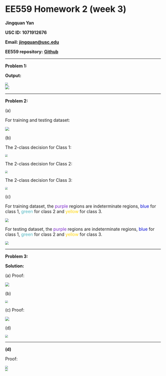 # EE559 Homework 2 (week 3)

**Jingquan Yan**

**USC ID: 1071912676**

**Email: jingquan@usc.edu**

**EE559 repository:** [**Github**](https://github.com/jyan97/EE-5-5-9)

---

**Problem 1:** 

**Output:**

<div align=left><img src="C:\git\559\HW2\pics\12.png" style="zoom:55%;" />

<div align=left><img src="C:\git\559\HW2\pics\11.png" style="zoom:80%;" />

---

**Problem 2:**

(a)

For training and testing dataset:

<div align=left><img src="C:\git\559\HW2\pics\21.png" style="zoom:80%;" />

(b)

The 2-class decision for Class 1:

<div align=left><img src="C:\git\559\HW2\pics\24.png" style="zoom:50%;" />

The 2-class decision for Class 2:

<div align=left><img src="C:\git\559\HW2\pics\25.png" style="zoom:50%;" />

The 2-class decision for Class 3:

<div align=left><img src="C:\git\559\HW2\pics\26.png" style="zoom:50%;" />

(c)

For training dataset, the <font color="#7D26CD">purple</font> regions are indeterminate regions, <font color=" \#009ad6   ">blue</font> for class 1, <font color=" #50b7c1  ">green</font> for class 2 and <font color="#ffd400 ">yellow</font> for class 3.

<div align=left><img src="C:\git\559\HW2\pics\22.png" style="zoom:70%;" />

For testing dataset, the <font color="#7D26CD">purple</font> regions are indeterminate regions, <font color=" \#009ad6   ">blue</font> for class 1, <font color=" #50b7c1  ">green</font> for class 2 and <font color="#ffd400 ">yellow</font> for class 3.

<div align=left><img src="C:\git\559\HW2\pics\23.png" style="zoom:70%;" />

---

**Problem 3:**

**Solution:**

(a) Proof:

<div align=left><img src="C:\git\559\HW2\pics\31.png" style="zoom:80%;" />

(b)

<div align=left><img src="C:\git\559\HW2\pics\33.png" style="zoom:55%;" />

(c) Proof:

<div align=left><img src="C:\git\559\HW2\pics\32.png" style="zoom:80%;" />

(d)

<div align=left><img src="C:\git\559\HW2\pics\34.png" style="zoom:55%;" />

---

**(d)**

Proof:

<div align=left><img src="C:\git\559\HW2\pics\41.png" style="zoom:55%;" />

<div align=left><img src="C:\git\559\HW2\pics\42.png" style="zoom:55%;" />